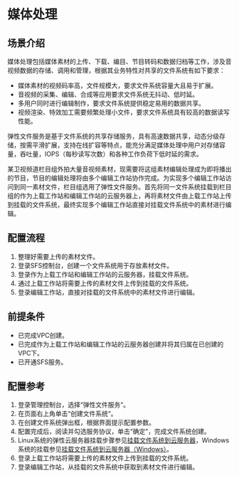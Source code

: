 # 媒体处理<a name="ZH-CN_TOPIC_0071812169"></a>

## 场景介绍<a name="section5199218591644"></a>

媒体处理包括媒体素材的上传、下载、编目、节目转码和数据归档等工作，涉及音视频数据的存储、调用和管理，根据其业务特性对共享的文件系统有如下要求：

-   媒体素材的视频码率高，文件规模大，要求文件系统容量大且易于扩展。
-   音视频的采集、编辑、合成等应用要求文件系统无抖动、低时延。
-   多用户同时进行编辑制作，要求文件系统提供稳定易用的数据共享。
-   视频渲染、特效加工需要频繁处理小文件，要求文件系统具有较高的数据读写性能。

弹性文件服务是基于文件系统的共享存储服务，具有高速数据共享，动态分级存储，按需平滑扩展，支持在线扩容等特点，能充分满足媒体处理中用户对存储容量，吞吐量，IOPS（每秒读写次数）和各种工作负荷下低时延的需求。

某卫视频道栏目组外拍大量音视频素材，现需要将这组素材编辑处理成为即将播出的节目，节目的编辑处理将由多个编辑工作站协作完成。为实现多个编辑工作站访问到同一素材文件，栏目组选用了弹性文件服务。首先将同一文件系统挂载到栏目组的作为上载工作站和编辑工作站的云服务器上，再将素材文件由上载工作站上传到挂载的文件系统，最终实现多个编辑工作站直接对挂载文件系统中的素材进行编辑。

## 配置流程<a name="section652070912244"></a>

1.  整理好需要上传的素材文件。
2.  登录SFS控制台，创建一个文件系统用于存放素材文件。
3.  登录作为上载工作站和编辑工作站的云服务器，挂载文件系统。
4.  通过上载工作站将需要上传的素材文件上传到挂载的文件系统。
5.  登录编辑工作站，直接对挂载的文件系统中的素材文件进行编辑。

## 前提条件<a name="section44286645122428"></a>

-   已完成VPC创建。
-   已完成作为上载工作站和编辑工作站的云服务器创建并将其归属在已创建的VPC下。
-   已开通SFS服务。

## 配置参考<a name="section66406365122442"></a>

1.  登录管理控制台，选择“弹性文件服务“。
2.  在页面右上角单击“创建文件系统“。
3.  在创建文件系统弹出框，根据界面提示配置参数。
4.  配置完成后，阅读并勾选服务协议，单击“确定”，完成文件系统创建。
5.  Linux系统的弹性云服务器挂载步骤参见[挂载文件系统到云服务器](https://support.huaweicloud.com/qs-sfs/zh-cn_topic_0034428728.html)，Windows系统的挂载参见[挂载文件系统到云服务器（Windows）](https://support.huaweicloud.com/qs-sfs/zh-cn_topic_0105224109.md)。
6.  登录上载工作站将需要上传的素材文件上传到挂载的文件系统。
7.  登录编辑工作站，从挂载的文件系统中获取到素材文件进行编辑。

